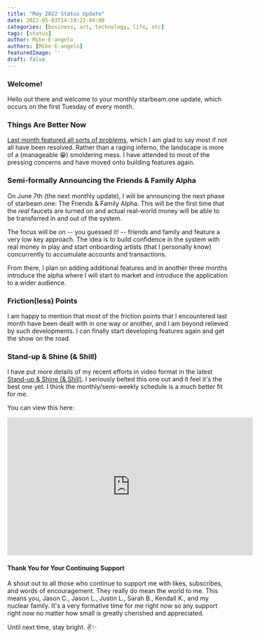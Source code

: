 ```yaml
---
title: "May 2022 Status Update"
date: 2022-05-03T14:19:22-04:00
categories: [business, art, technology, life, etc]
tags: [status]
author: Mike-E-angelo
authors: [Mike-E-angelo]
featuredImage: ''
draft: false
---
```


### Welcome!

Hello out there and welcome to your monthly starbeam.one update, which occurs on the first Tuesday of every month.

### Things Are Better Now

[Last month featured all sorts of problems](https://blog.starbeam.one/2022/04/april-2022-status-update/), which I am glad to say most if not all have been resolved.  Rather than a raging inferno, the landscape is more of a (manageable 😁) smoldering mess.  I have attended to most of the pressing concerns and have moved onto building features again.

### Semi-formally Announcing the Friends & Family Alpha

On June 7th (the next monthly update), I will be announcing the next phase of starbeam.one: The Friends & Family Alpha.  This will be the first time that the *real* faucets are turned on and actual real-world money will be able to be transferred in and out of the system.

The focus will be on -- you guessed it! -- friends and family and feature a very low key approach.  The idea is to build confidence in the system with real money in play and start onboarding artists (that I personally know) concurrently to accumulate accounts and transactions.

From there, I plan on adding additional features and in another three months introduce the alpha where I will start to market and introduce the application to a wider audience.

### Friction(less) Points

I am happy to mention that most of the friction points that I encountered last month have been dealt with in one way or another, and I am beyond relieved by such developments.  I can finally start developing features again and get the show on the road.

### Stand-up & Shine (& Shill)

I have put more details of my recent efforts in video format in the latest [Stand-up & Shine (& Shill)](https://www.youtube.com/playlist?list=PLMq1y8QwgsyrSNG24ZJcewf3llLCAZLaf
).  I seriously belted this one out and it feel it's the best one yet.  I think the monthly/semi-weekly schedule is a much better fit for me.

You can view this here:

<iframe width="560" height="315" src="https://www.youtube.com/embed/8JJm2R15WCI" title="YouTube video player" frameborder="0" allow="accelerometer; autoplay; clipboard-write; encrypted-media; gyroscope; picture-in-picture" allowfullscreen></iframe>

#### Thank You for Your Continuing Support

A shout out to all those who continue to support me with likes, subscribes, and words of encouragement.  They really do mean the world to me.  This means you, Jason C., Jason L., Justin L., Sarah B., Kendall K., and my nuclear family.  It's a very formative time for me right now so any support right now no matter how small is greatly cherished and appreciated.

Until next time, stay bright. ✌✨
